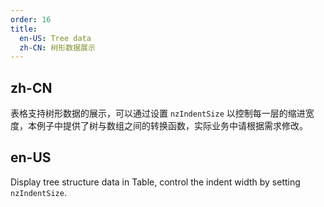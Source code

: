```yaml
---
order: 16
title:
  en-US: Tree data
  zh-CN: 树形数据展示
---
```


## zh-CN

表格支持树形数据的展示，可以通过设置 `nzIndentSize` 以控制每一层的缩进宽度，本例子中提供了树与数组之间的转换函数，实际业务中请根据需求修改。

## en-US

Display tree structure data in Table, control the indent width by setting `nzIndentSize`.
